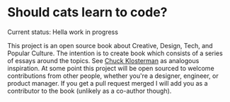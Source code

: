 # Should cats learn to code?

Current status: Hella work in progress

This project is an open source book about Creative, Design, Tech, and Popular Culture. The intention is to create book which consists of a series of essays around the topics. See [Chuck Klosterman](http://chuckklostermanauthor.com/) as analogous inspiration. At some point this project will be open sourced to welcome contributions from other people, whether you're a designer, engineer, or product manager. If you get a pull request merged I will add you as a contributor to the book (unlikely as a co-author though).
